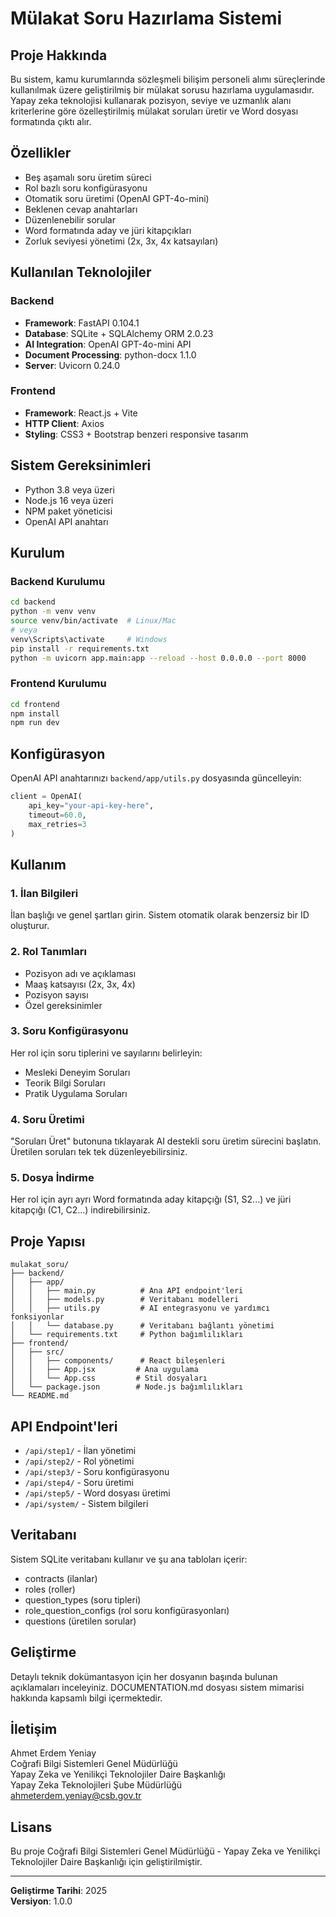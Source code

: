 # Mülakat Soru Hazırlama Sistemi

## Proje Hakkında

Bu sistem, kamu kurumlarında sözleşmeli bilişim personeli alımı süreçlerinde kullanılmak üzere geliştirilmiş bir mülakat sorusu hazırlama uygulamasıdır. Yapay zeka teknolojisi kullanarak pozisyon, seviye ve uzmanlık alanı kriterlerine göre özelleştirilmiş mülakat soruları üretir ve Word dosyası formatında çıktı alır.

## Özellikler

- Beş aşamalı soru üretim süreci
- Rol bazlı soru konfigürasyonu
- Otomatik soru üretimi (OpenAI GPT-4o-mini)
- Beklenen cevap anahtarları
- Düzenlenebilir sorular
- Word formatında aday ve jüri kitapçıkları
- Zorluk seviyesi yönetimi (2x, 3x, 4x katsayıları)

## Kullanılan Teknolojiler

### Backend
- **Framework**: FastAPI 0.104.1
- **Database**: SQLite + SQLAlchemy ORM 2.0.23
- **AI Integration**: OpenAI GPT-4o-mini API
- **Document Processing**: python-docx 1.1.0
- **Server**: Uvicorn 0.24.0

### Frontend
- **Framework**: React.js + Vite
- **HTTP Client**: Axios
- **Styling**: CSS3 + Bootstrap benzeri responsive tasarım

## Sistem Gereksinimleri

- Python 3.8 veya üzeri
- Node.js 16 veya üzeri
- NPM paket yöneticisi
- OpenAI API anahtarı

## Kurulum

### Backend Kurulumu

```bash
cd backend
python -m venv venv
source venv/bin/activate  # Linux/Mac
# veya
venv\Scripts\activate     # Windows
pip install -r requirements.txt
python -m uvicorn app.main:app --reload --host 0.0.0.0 --port 8000
```

### Frontend Kurulumu

```bash
cd frontend
npm install
npm run dev
```

## Konfigürasyon

OpenAI API anahtarınızı `backend/app/utils.py` dosyasında güncelleyin:

```python
client = OpenAI(
    api_key="your-api-key-here",
    timeout=60.0,
    max_retries=3
)
```

## Kullanım

### 1. İlan Bilgileri
İlan başlığı ve genel şartları girin. Sistem otomatik olarak benzersiz bir ID oluşturur.

### 2. Rol Tanımları
- Pozisyon adı ve açıklaması
- Maaş katsayısı (2x, 3x, 4x)
- Pozisyon sayısı
- Özel gereksinimler

### 3. Soru Konfigürasyonu
Her rol için soru tiplerini ve sayılarını belirleyin:
- Mesleki Deneyim Soruları
- Teorik Bilgi Soruları
- Pratik Uygulama Soruları

### 4. Soru Üretimi
"Soruları Üret" butonuna tıklayarak AI destekli soru üretim sürecini başlatın. Üretilen soruları tek tek düzenleyebilirsiniz.

### 5. Dosya İndirme
Her rol için ayrı ayrı Word formatında aday kitapçığı (S1, S2...) ve jüri kitapçığı (C1, C2...) indirebilirsiniz.

## Proje Yapısı

```
mulakat_soru/
├── backend/
│   ├── app/
│   │   ├── main.py          # Ana API endpoint'leri
│   │   ├── models.py        # Veritabanı modelleri
│   │   ├── utils.py         # AI entegrasyonu ve yardımcı fonksiyonlar
│   │   └── database.py      # Veritabanı bağlantı yönetimi
│   └── requirements.txt     # Python bağımlılıkları
├── frontend/
│   ├── src/
│   │   ├── components/      # React bileşenleri
│   │   ├── App.jsx         # Ana uygulama
│   │   └── App.css         # Stil dosyaları
│   └── package.json        # Node.js bağımlılıkları
└── README.md
```

## API Endpoint'leri

- `/api/step1/` - İlan yönetimi
- `/api/step2/` - Rol yönetimi
- `/api/step3/` - Soru konfigürasyonu
- `/api/step4/` - Soru üretimi
- `/api/step5/` - Word dosyası üretimi
- `/api/system/` - Sistem bilgileri

## Veritabanı

Sistem SQLite veritabanı kullanır ve şu ana tabloları içerir:
- contracts (ilanlar)
- roles (roller)
- question_types (soru tipleri)
- role_question_configs (rol soru konfigürasyonları)
- questions (üretilen sorular)

## Geliştirme

Detaylı teknik dokümantasyon için her dosyanın başında bulunan açıklamaları inceleyiniz. DOCUMENTATION.md dosyası sistem mimarisi hakkında kapsamlı bilgi içermektedir.

## İletişim

Ahmet Erdem Yeniay  
Coğrafi Bilgi Sistemleri Genel Müdürlüğü  
Yapay Zeka ve Yenilikçi Teknolojiler Daire Başkanlığı  
Yapay Zeka Teknolojileri Şube Müdürlüğü  
ahmeterdem.yeniay@csb.gov.tr

## Lisans

Bu proje Coğrafi Bilgi Sistemleri Genel Müdürlüğü - Yapay Zeka ve Yenilikçi Teknolojiler Daire Başkanlığı için geliştirilmiştir.

---

**Geliştirme Tarihi**: 2025  
**Versiyon**: 1.0.0 